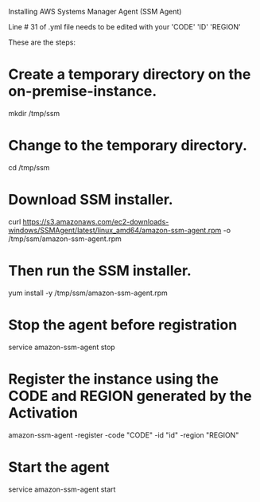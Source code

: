 Installing AWS Systems Manager Agent (SSM Agent)

Line # 31 of .yml file needs to be edited with your 'CODE' 'ID' 'REGION'

These are the steps:

# Create a temporary directory on the on-premise-instance.
mkdir /tmp/ssm

# Change to the temporary directory.
cd /tmp/ssm

# Download SSM installer.
curl https://s3.amazonaws.com/ec2-downloads-windows/SSMAgent/latest/linux_amd64/amazon-ssm-agent.rpm -o /tmp/ssm/amazon-ssm-agent.rpm

# Then run the SSM installer.
yum install -y /tmp/ssm/amazon-ssm-agent.rpm

# Stop the agent before registration
service amazon-ssm-agent stop

# Register the instance using the CODE and REGION generated by the Activation
amazon-ssm-agent -register -code "CODE" -id "id" -region "REGION"

# Start the agent
service amazon-ssm-agent start
